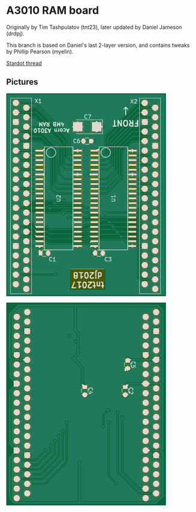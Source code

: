 # A3010 RAM board

Originally by Tim Tashpulatov (tnt23), later updated by Daniel Jameson (drdpj).

This branch is based on Daniel's last 2-layer version, and contains tweaks by Phillip Pearson (myelin).

[Stardot thread](https://stardot.org.uk/forums/viewtopic.php?f=16&t=11214)

Pictures
--------

![PCB front](pcb-front.png)

![PCB back](pcb-back.png)
